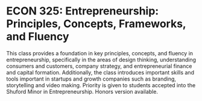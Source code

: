 # ECON 325: Entrepreneurship: Principles, Concepts, Frameworks, and Fluency

This class provides a foundation in key principles, concepts, and fluency in entrepreneurship, specifically in the areas of design thinking, understanding consumers and customers, company strategy, and entrepreneurial finance and capital formation. Additionally, the class introduces important skills and tools important in startups and growth companies such as branding, storytelling and video making. Priority is given to students accepted into the Shuford Minor in Entrepreneurship. Honors version available.